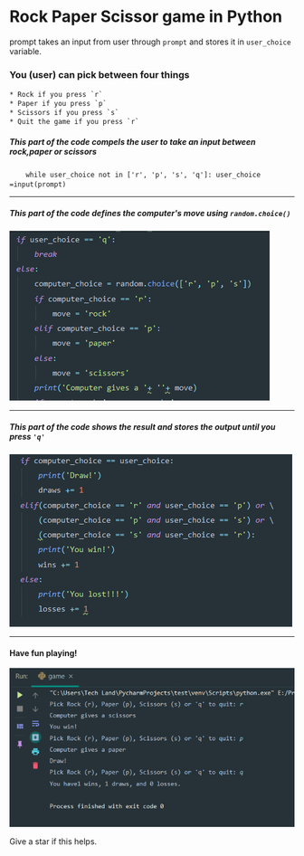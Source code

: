 # Rock Paper Scissor game in Python #

prompt takes an input from user through `prompt` and stores it in `user_choice` variable.

### You (user) can pick between four things  ###

    * Rock if you press `r`
    * Paper if you press `p`
    * Scissors if you press `s`
    * Quit the game if you press `r`

##### This part of the code compels the user to take an input between rock,paper or scissors #####

`    while user_choice not in ['r', 'p', 's', 'q']:
        user_choice =input(prompt)`

----

##### This part of the code defines the computer's move using `random.choice()` #####

<img src="walkthrough_images/computermove.png">

----

##### This part of the code shows the result and stores the output until you press `'q'` #####

<img src="walkthrough_images/result.png">

----


#### Have fun playing! ####

<img src="walkthrough_images/resultshow.png">

Give a star if this helps.


